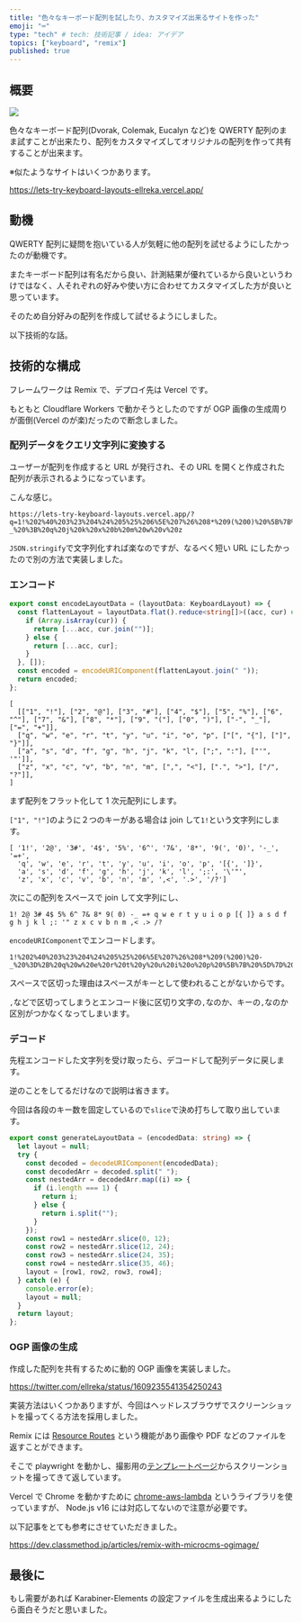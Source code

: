```yaml
---
title: "色々なキーボード配列を試したり、カスタマイズ出来るサイトを作った"
emoji: "⌨"
type: "tech" # tech: 技術記事 / idea: アイデア
topics: ["keyboard", "remix"]
published: true
---
```


## 概要

![](https://gyazo.com/9db742dc7682848ef22a998a7a9af5b5.png)

色々なキーボード配列(Dvorak, Colemak, Eucalyn など)を QWERTY 配列のまま試すことが出来たり、配列をカスタマイズしてオリジナルの配列を作って共有することが出来ます。

※似たようなサイトはいくつかあります。

https://lets-try-keyboard-layouts-ellreka.vercel.app/

## 動機

QWERTY 配列に疑問を抱いている人が気軽に他の配列を試せるようにしたかったのが動機です。

またキーボード配列は有名だから良い、計測結果が優れているから良いというわけではなく、人それぞれの好みや使い方に合わせてカスタマイズした方が良いと思っています。

そのため自分好みの配列を作成して試せるようにしました。

以下技術的な話。

## 技術的な構成

フレームワークは Remix で、デプロイ先は Vercel です。

もともと Cloudflare Workers で動かそうとしたのですが OGP 画像の生成周りが面倒(Vercel のが楽)だったので断念しました。

### 配列データをクエリ文字列に変換する

ユーザーが配列を作成すると URL が発行され、その URL を開くと作成された配列が表示されるようになっています。

こんな感じ。

```
https://lets-try-keyboard-layouts.vercel.app/?q=1!%202%40%203%23%204%24%205%25%206%5E%207%26%208*%209(%200)%20%5B%7B%20%5D%7D%20'%22%20%2C%3C%20.%3E%20p%20y%20f%20g%20c%20r%20l%20%2F%3F%20%3D%2B%20a%20o%20e%20u%20i%20d%20h%20t%20n%20s%20-_%20%3B%20q%20j%20k%20x%20b%20m%20w%20v%20z
```

`JSON.stringify`で文字列化すれば楽なのですが、なるべく短い URL にしたかったので別の方法で実装しました。

### エンコード

```ts
export const encodeLayoutData = (layoutData: KeyboardLayout) => {
  const flattenLayout = layoutData.flat().reduce<string[]>((acc, cur) => {
    if (Array.isArray(cur)) {
      return [...acc, cur.join("")];
    } else {
      return [...acc, cur];
    }
  }, []);
  const encoded = encodeURIComponent(flattenLayout.join(" "));
  return encoded;
};
```

```js:配列データ
[
  [["1", "!"], ["2", "@"], ["3", "#"], ["4", "$"], ["5", "%"], ["6", "^"], ["7", "&"], ["8", "*"], ["9", "("], ["0", ")"], ["-", "_"], ["=", "+"]],
  ["q", "w", "e", "r", "t", "y", "u", "i", "o", "p", ["[", "{"], ["]", "}"]],
  ["a", "s", "d", "f", "g", "h", "j", "k", "l", [";", ":"], ["'", '"']],
  ["z", "x", "c", "v", "b", "n", "m", [",", "<"], [".", ">"], ["/", "?"]],
]
```

まず配列をフラット化して 1 次元配列にします。

`["1", "!"]`のように２つのキーがある場合は join して`1!`という文字列にします。

<!-- prettier-ignore-start -->
```js:フラット化した配列データ
[ '1!', '2@', '3#', '4$', '5%', '6^', '7&', '8*', '9(', '0)', '-_', '=+',
  'q', 'w', 'e', 'r', 't', 'y', 'u', 'i', 'o', 'p', '[{', ']}',
  'a', 's', 'd', 'f', 'g', 'h', 'j', 'k', 'l', ';:', '\'"',
  'z', 'x', 'c', 'v', 'b', 'n', 'm', ',<', '.>', '/?']
```
<!-- prettier-ignore-end -->

次にこの配列をスペースで join して文字列にし、

```txt:スペースで区切られた文字列
1! 2@ 3# 4$ 5% 6^ 7& 8* 9( 0) -_ =+ q w e r t y u i o p [{ ]} a s d f g h j k l ;: '" z x c v b n m ,< .> /?
```

`encodeURIComponent`でエンコードします。

```txt:エンコード後
1!%202%40%203%23%204%24%205%25%206%5E%207%26%208*%209(%200)%20-_%20%3D%2B%20q%20w%20e%20r%20t%20y%20u%20i%20o%20p%20%5B%7B%20%5D%7D%20a%20s%20d%20f%20g%20h%20j%20k%20l%20%3B%3A%20'%22%20z%20x%20c%20v%20b%20n%20m%20%2C%3C%20.%3E%20%2F%3F
```

スペースで区切った理由はスペースがキーとして使われることがないからです。

`,`などで区切ってしまうとエンコード後に区切り文字の`,`なのか、キーの`,`なのか区別がつかなくなってしまいます。

### デコード

先程エンコードした文字列を受け取ったら、デコードして配列データに戻します。

逆のことをしてるだけなので説明は省きます。

今回は各段のキー数を固定しているので`slice`で決め打ちして取り出しています。

```ts
export const generateLayoutData = (encodedData: string) => {
  let layout = null;
  try {
    const decoded = decodeURIComponent(encodedData);
    const decodedArr = decoded.split(" ");
    const nestedArr = decodedArr.map((i) => {
      if (i.length === 1) {
        return i;
      } else {
        return i.split("");
      }
    });
    const row1 = nestedArr.slice(0, 12);
    const row2 = nestedArr.slice(12, 24);
    const row3 = nestedArr.slice(24, 35);
    const row4 = nestedArr.slice(35, 46);
    layout = [row1, row2, row3, row4];
  } catch (e) {
    console.error(e);
    layout = null;
  }
  return layout;
};
```

### OGP 画像の生成

作成した配列を共有するために動的 OGP 画像を実装しました。

https://twitter.com/ellreka/status/1609235541354250243

実装方法はいくつかありますが、今回はヘッドレスブラウザでスクリーンショットを撮ってくる方法を採用しました。

Remix には [Resource Routes](https://remix.run/docs/en/v1/guides/resource-routes) という機能があり画像や PDF などのファイルを返すことができます。

そこで playwright を動かし、撮影用の[テンプレートページ](https://github.com/ellreka/lets-try-keyboard-layouts/blob/main/app/routes/ogimages/template.tsx)からスクリーンショットを撮ってきて返しています。

Vercel で Chrome を動かすために [chrome-aws-lambda](https://github.com/alixaxel/chrome-aws-lambda) というライブラリを使っていますが、 Node.js v16 には対応してないので注意が必要です。

以下記事をとても参考にさせていただきました。

https://dev.classmethod.jp/articles/remix-with-microcms-ogimage/

## 最後に

もし需要があれば Karabiner-Elements の設定ファイルを生成出来るようにしたら面白そうだと思いました。
